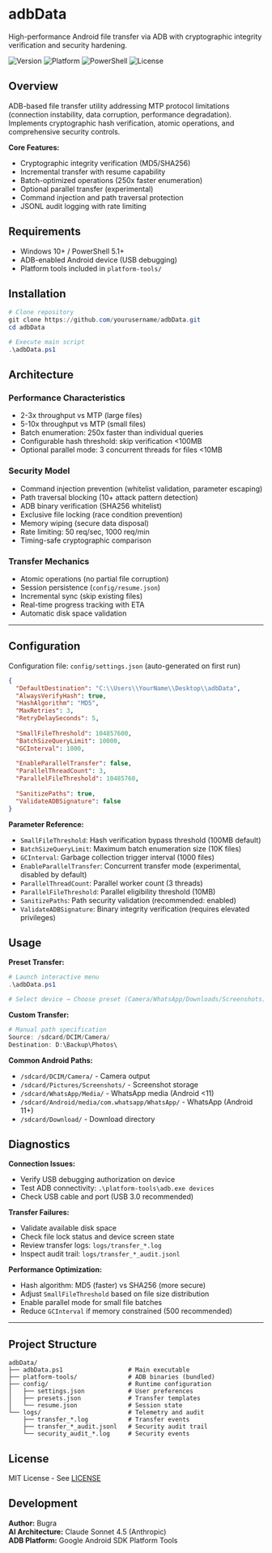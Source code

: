 # adbData

High-performance Android file transfer via ADB with cryptographic integrity verification and security hardening.

![Version](https://img.shields.io/badge/version-1.0.0-blue.svg)
![Platform](https://img.shields.io/badge/platform-Windows%2010%2F11-lightgrey.svg)
![PowerShell](https://img.shields.io/badge/PowerShell-5.1%2B-blue.svg)
![License](https://img.shields.io/badge/license-MIT-green.svg)

## Overview

ADB-based file transfer utility addressing MTP protocol limitations (connection instability, data corruption, performance degradation). Implements cryptographic hash verification, atomic operations, and comprehensive security controls.

**Core Features:**
- Cryptographic integrity verification (MD5/SHA256)
- Incremental transfer with resume capability
- Batch-optimized operations (250x faster enumeration)
- Optional parallel transfer (experimental)
- Command injection and path traversal protection
- JSONL audit logging with rate limiting

## Requirements

- Windows 10+ / PowerShell 5.1+
- ADB-enabled Android device (USB debugging)
- Platform tools included in `platform-tools/`

## Installation

```powershell
# Clone repository
git clone https://github.com/yourusername/adbData.git
cd adbData

# Execute main script
.\adbData.ps1
```

## Architecture

### Performance Characteristics
- 2-3x throughput vs MTP (large files)
- 5-10x throughput vs MTP (small files)
- Batch enumeration: 250x faster than individual queries
- Configurable hash threshold: skip verification <100MB
- Optional parallel mode: 3 concurrent threads for files <10MB

### Security Model
- Command injection prevention (whitelist validation, parameter escaping)
- Path traversal blocking (10+ attack pattern detection)
- ADB binary verification (SHA256 whitelist)
- Exclusive file locking (race condition prevention)
- Memory wiping (secure data disposal)
- Rate limiting: 50 req/sec, 1000 req/min
- Timing-safe cryptographic comparison

### Transfer Mechanics
- Atomic operations (no partial file corruption)
- Session persistence (`config/resume.json`)
- Incremental sync (skip existing files)
- Real-time progress tracking with ETA
- Automatic disk space validation

---

## Configuration

Configuration file: `config/settings.json` (auto-generated on first run)

```json
{
  "DefaultDestination": "C:\\Users\\YourName\\Desktop\\adbData",
  "AlwaysVerifyHash": true,
  "HashAlgorithm": "MD5",
  "MaxRetries": 3,
  "RetryDelaySeconds": 5,
  
  "SmallFileThreshold": 104857600,
  "BatchSizeQueryLimit": 10000,
  "GCInterval": 1000,
  
  "EnableParallelTransfer": false,
  "ParallelThreadCount": 3,
  "ParallelFileThreshold": 10485760,
  
  "SanitizePaths": true,
  "ValidateADBSignature": false
}
```

**Parameter Reference:**
- `SmallFileThreshold`: Hash verification bypass threshold (100MB default)
- `BatchSizeQueryLimit`: Maximum batch enumeration size (10K files)
- `GCInterval`: Garbage collection trigger interval (1000 files)
- `EnableParallelTransfer`: Concurrent transfer mode (experimental, disabled by default)
- `ParallelThreadCount`: Parallel worker count (3 threads)
- `ParallelFileThreshold`: Parallel eligibility threshold (10MB)
- `SanitizePaths`: Path security validation (recommended: enabled)
- `ValidateADBSignature`: Binary integrity verification (requires elevated privileges)

## Usage

**Preset Transfer:**
```powershell
# Launch interactive menu
.\adbData.ps1

# Select device → Choose preset (Camera/WhatsApp/Downloads/Screenshots)
```

**Custom Transfer:**
```powershell
# Manual path specification
Source: /sdcard/DCIM/Camera/
Destination: D:\Backup\Photos\
```

**Common Android Paths:**
- `/sdcard/DCIM/Camera/` - Camera output
- `/sdcard/Pictures/Screenshots/` - Screenshot storage
- `/sdcard/WhatsApp/Media/` - WhatsApp media (Android <11)
- `/sdcard/Android/media/com.whatsapp/WhatsApp/` - WhatsApp (Android 11+)
- `/sdcard/Download/` - Download directory

## Diagnostics

**Connection Issues:**
- Verify USB debugging authorization on device
- Test ADB connectivity: `.\platform-tools\adb.exe devices`
- Check USB cable and port (USB 3.0 recommended)

**Transfer Failures:**
- Validate available disk space
- Check file lock status and device screen state
- Review transfer logs: `logs/transfer_*.log`
- Inspect audit trail: `logs/transfer_*_audit.jsonl`

**Performance Optimization:**
- Hash algorithm: MD5 (faster) vs SHA256 (more secure)
- Adjust `SmallFileThreshold` based on file size distribution
- Enable parallel mode for small file batches
- Reduce `GCInterval` if memory constrained (500 recommended)

---

## Project Structure

```
adbData/
├── adbData.ps1                  # Main executable
├── platform-tools/              # ADB binaries (bundled)
├── config/                      # Runtime configuration
│   ├── settings.json            # User preferences
│   ├── presets.json             # Transfer templates
│   └── resume.json              # Session state
└── logs/                        # Telemetry and audit
    ├── transfer_*.log           # Transfer events
    ├── transfer_*_audit.jsonl   # Security audit trail
    └── security_audit_*.log     # Security events
```

## License

MIT License - See [LICENSE](LICENSE)

## Development

**Author:** Bugra  
**AI Architecture:** Claude Sonnet 4.5 (Anthropic)  
**ADB Platform:** Google Android SDK Platform Tools
